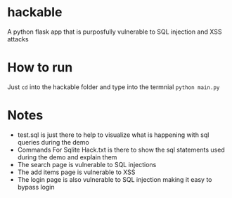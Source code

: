 # hackable
A python flask app that is purposfully vulnerable to SQL injection and XSS attacks

# How to run
Just `cd` into the hackable folder and type into the termnial `python main.py`

# Notes
* test.sql is just there to help to visualize what is happening with sql queries during the demo
* Commands For Sqlite Hack.txt is there to show the sql statements used during the demo and explain them
* The search page is vulnerable to SQL injections
* The add items page is vulnerable to XSS
* The login page is also vulnerable to SQL injection making it easy to bypass login
